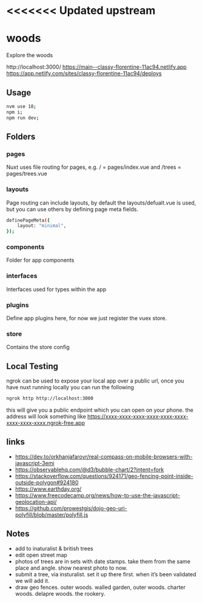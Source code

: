 # <<<<<<< Updated upstream

# woods

Explore the woods

http://localhost:3000/
https://main--classy-florentine-11ac94.netlify.app
https://app.netlify.com/sites/classy-florentine-11ac94/deploys

## Usage

```bash
nvm use 18;
npm i;
npm run dev;
```

## Folders

### pages

Nuxt uses file routing for pages, e.g. / = pages/index.vue and /trees = pages/trees.vue

### layouts

Page routing can include layouts, by default the layouts/defualt.vue is used, but you can use others by defining page meta fields.

```sh
definePageMeta({
	layout: "minimal",
});
```

### components

Folder for app components

### interfaces

Interfaces used for types within the app

### plugins

Define app plugins here, for now we just register the vuex store.

### store

Contains the store config

## Local Testing

ngrok can be used to expose your local app over a public url, once you have nuxt running locally you can run the following

```sh
ngrok http http://localhost:3000
```

this will give you a public endpoint which you can open on your phone.
the address will look something like https://xxxx-xxxx-xxxx-xxxx-xxxx-xxxx-xxxx-xxxx-xxxx.ngrok-free.app

## links

-   https://dev.to/orkhanjafarovr/real-compass-on-mobile-browsers-with-javascript-3emi
-   https://observablehq.com/@d3/bubble-chart/2?intent=fork
-   https://stackoverflow.com/questions/924171/geo-fencing-point-inside-outside-polygon#924180
-   https://www.earthday.org/
-   https://www.freecodecamp.org/news/how-to-use-the-javascript-geolocation-api/
-   https://github.com/prowestgis/dojo-geo-uri-polyfill/blob/master/polyfill.js

## Notes

-   add to inaturalist & british trees
-   edit open street map
-   photos of trees are in sets with date stamps. take them from the same place and angle. show nearest photo to now.
-   submit a tree, via insturalist. set it up there first. when it’s been validated we will add it.
-   draw geo fences. outer woods. walled garden, outer woods. charter woods. delapre woods. the rookery.
